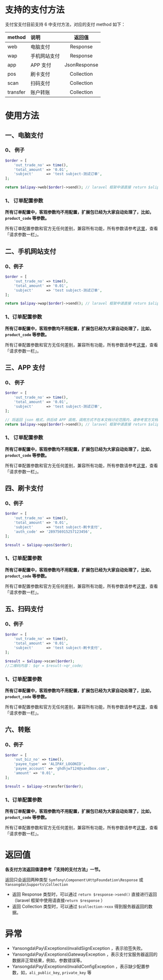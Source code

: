 # 支持的支付方法

支付宝支付目前支持 6 中支付方法，对应的支付 method 如下：

| method | 说明 | 返回值 |
| :--- | :--- | :---: |
| web | 电脑支付 | Response |
| wap | 手机网站支付 | Response |
| app | APP 支付 | JsonResponse |
| pos | 刷卡支付 | Collection |
| scan | 扫码支付 | Collection |
| transfer | 账户转账 | Collection |



# 使用方法

## 一、电脑支付

### 0、 例子

```php
$order = [
    'out_trade_no' => time(),
    'total_amount' => '0.01',
    'subject'      => 'test subject-测试订单',
];

return $alipay->web($order)->send(); // laravel 框架中请直接 return $alipay->web($order)
```

### 1、 订单配置参数

**所有订单配置中，客观参数均不用配置，扩展包已经为大家自动处理了，比如，`product_code` 等参数。**

所有订单配置参数和官方无任何差别，兼容所有功能，所有参数请参考[这里](https://docs.open.alipay.com/270/alipay.trade.page.pay)，查看「请求参数一栏」。

## 二、手机网站支付

### 0、例子

```php
$order = [
    'out_trade_no' => time(),
    'total_amount' => '0.01',
    'subject'      => 'test subject-测试订单',
];

return $alipay->wap($order)->send(); // laravel 框架中请直接 return $alipay->wap($order)
```

### 1、订单配置参数

**所有订单配置中，客观参数均不用配置，扩展包已经为大家自动处理了，比如，`product_code` 等参数。**

所有订单配置参数和官方无任何差别，兼容所有功能，所有参数请参考[这里](https://docs.open.alipay.com/203/107090/)，查看「请求参数一栏」。

## 三、APP 支付

### 0、 例子

```php
$order = [
    'out_trade_no' => time(),
    'total_amount' => '0.01',
    'subject'      => 'test subject-测试订单',
];

// 将返回 json 格式，供后续 APP 调用，调用方式不在本文档讨论范围内，请参考官方文档。
return $alipay->app($order)->send(); // laravel 框架中请直接 return $alipay->app($order)
```

### 1、 订单配置参数

**所有订单配置中，客观参数均不用配置，扩展包已经为大家自动处理了，比如，`product_code` 等参数。**

所有订单配置参数和官方无任何差别，兼容所有功能，所有参数请参考[这里](https://docs.open.alipay.com/204/105465/)，查看「请求参数一栏」。

## 四、刷卡支付

### 0、例子

```php
$order = [
    'out_trade_no' => time(),
    'total_amount' => '0.01',
    'subject'      => 'test subject-刷卡支付',
    'auth_code' => '289756915257123456',
];

$result = $alipay->pos($order);
```

### 1、订单配置参数

**所有订单配置中，客观参数均不用配置，扩展包已经为大家自动处理了，比如，`product_code` 等参数。**

所有订单配置参数和官方无任何差别，兼容所有功能，所有参数请参考[这里](https://docs.open.alipay.com/api_1/alipay.trade.pay)，查看「请求参数一栏」。

## 五、扫码支付

### 0、例子

```php
$order = [
    'out_trade_no' => time(),
    'total_amount' => '0.01',
    'subject'      => 'test subject-刷卡支付',
];

$result = $alipay->scan($order);
//二维码内容： $qr = $result->qr_code;
```

### 1、订单配置参数

**所有订单配置中，客观参数均不用配置，扩展包已经为大家自动处理了，比如，`product_code` 等参数。**

所有订单配置参数和官方无任何差别，兼容所有功能，所有参数请参考[这里](https://docs.open.alipay.com/api_1/alipay.trade.precreate)，查看「请求参数一栏」。

## 六、转账

### 0、例子

```php
$order = [
    'out_biz_no' => time(),
    'payee_type' => 'ALIPAY_LOGONID',
    'payee_account' => 'ghdhjw7124@sandbox.com',
    'amount' => '0.01',
];

$result = $alipay->transfer($order);
```

### 1、订单配置参数

**所有订单配置中，客观参数均不用配置，扩展包已经为大家自动处理了，比如，`product_code` 等参数。**

所有订单配置参数和官方无任何差别，兼容所有功能，所有参数请参考[这里](https://docs.open.alipay.com/api_28/alipay.fund.trans.toaccount.transfer)，查看「请求参数一栏」。

# 返回值

**各支付方法返回值请参考「支持的支付方法」一节。**

返回只会返回两种类型 `Symfony\Component\HttpFoundation\Response` 或 `Yansongda\Supports\Collection` 

* 返回 Response 类型时，可以通过 `return $response->send()` 直接进行返回（laravel 框架中使用请直接`return $response` ）
* 返回 Collection 类型时，可以通过 `$collection->xxx` 得到服务器返回的数据。 

# 异常

* Yansongda\Pay\Exceptions\InvalidSignException ，表示验签失败。
* Yansongda\Pay\Exceptions\GatewayException ，表示支付宝服务器返回的数据非正常结果，例如，参数错误等。
* Yansongda\Pay\Exceptions\InvalidConfigException ，表示缺少配置参数，如，`ali_public_key`, `private_key` 等



